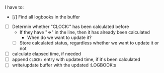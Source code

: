 I have to:
- [/] Find all logbooks in the buffer
- [ ] Determin whether "CLOCK:" has been calculated before
    - If they have "=>" in the line, then it has already been calculated
        - When do we want to update it?
    - [ ] Store calculated status, regardless whether we want to update it or not
- [ ] calculate elapsed time, if needed
- [ ] append `CLOCK:` entry with updated time, if it's been calculated
- [ ] write/update buffer with the updated :LOGBOOK:s
